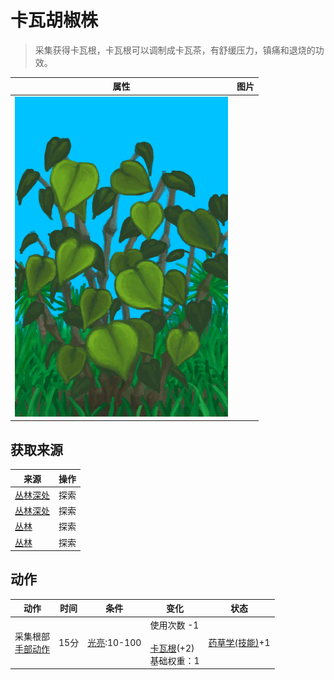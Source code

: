 # 卡瓦胡椒株  
> 采集获得卡瓦根，卡瓦根可以调制成卡瓦茶，有舒缓压力，镇痛和退烧的功效。  
  
  属性  |   图片   
 ----  |  ----:   
   |  ![](Sprite/KavaPlant.png)   
  
## 获取来源  
来源  |  操作  
----  |  ----  
[丛林深处](DeepJungle.md)  |  探索  
[丛林深处](DeepJungle.md)  |  探索  
[丛林](Jungle.md)  |  探索  
[丛林](Jungle.md)  |  探索  
## 动作  
动作  |  时间  |  条件  |  变化  |  状态  
----  |  ----  |  ----  |  ----  |  ----  
采集根部<br>[手部动作](HandAction.md)  |  15分  |  [光亮](Light.md):10-100  |  使用次数  -1<br><br>[卡瓦根](KavaRoot.md)(+2)<br>基础权重：1<br>  |  [药草学(技能)](Skill_Herbology.md)+1  
